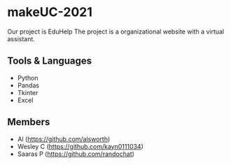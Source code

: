 # makeUC-2021
Our project is EduHelp
The project is a organizational website with a virtual assistant.

## Tools & Languages
- Python
- Pandas
- Tkinter
- Excel

## Members
- Al (https://github.com/alsworth)
- Wesley C (https://github.com/kayn0111034)
- Saaras P (https://github.com/randochat)
